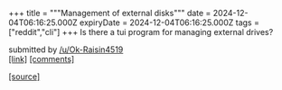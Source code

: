 +++
title = """Management of external disks"""
date = 2024-12-04T06:16:25.000Z
expiryDate = 2024-12-04T06:16:25.000Z
tags = ["reddit","cli"]
+++
Is there a tui program for managing external drives?

submitted by [/u/Ok-Raisin4519](https://www.reddit.com/user/Ok-Raisin4519)  
[\[link\]](https://www.reddit.com/r/commandline/comments/1h69kc4/management_of_external_disks/) [\[comments\]](https://www.reddit.com/r/commandline/comments/1h69kc4/management_of_external_disks/)

[[source]](https://www.reddit.com/r/commandline/comments/1h69kc4/management_of_external_disks/)
